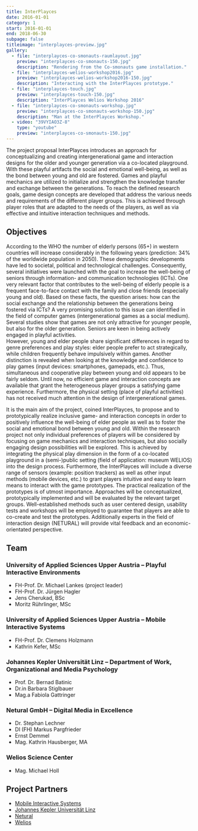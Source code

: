 ```yaml
---
title: InterPlayces
date: 2016-01-01
category: 1
start: 2016-01-01
end: 2018-06-30
subpage: false
titleimage: "interplayces-preview.jpg"
gallery:
  - file: "interplayces-co-smonauts-raumlayout.jpg"
    preview: "interplayces-co-smonauts-150.jpg"
    description: "Rendering from the Co-smonauts game installation."
  - file: "interplayces-welios-workshop2016.jpg"
    preview: "interplayces-welios-workshop2016-150.jpg"
    description: "Interacting with the InterPlayces prototype."
  - file: "interplayces-touch.jpg"
    preview: "interplayces-touch-150.jpg"
    description: "InterPlayces Welios Workshop 2016"
  - file: "interplayces-co-smonauts-workshop.jpg"
    preview: "interplayces-co-smonauts-workshop-150.jpg"
    description: "Man at the InterPlayces Workshop."
  - video: "39VYIAO3Z-8"
    type: "youtube"
    preview: "interplayces-co-smonauts-150.jpg"
---
```


The project proposal InterPlayces introduces an approach for conceptualizing and creating intergenerational game and interaction designs for the older and younger generation via a co-located playground. With these playful artifacts the social and emotional well-being, as well as the bond between young and old are fostered. Games and playful mechanics are utilized to initialize and strengthen the knowledge transfer and exchange between the generations. To reach the defined research goals, game design concepts are developed that address the various needs and requirements of the different player groups. This is achieved through player roles that are adapted to the needs of the players, as well as via effective and intuitive interaction techniques and methods.

## Objectives

According to the WHO the number of elderly persons (65+) in western countries will increase considerably in the following years (prediction: 34% of the worldwide population in 2050). These demographic developments have led to societal, political and technological challenges. Consequently, several initiatives were launched with the goal to increase the well-being of seniors through information- and communication technologies (ICTs). One very relevant factor that contributes to the well-being of elderly people is a frequent face-to-face contact with the family and close friends (especially young and old). Based on these facts, the question arises: how can the social exchange and the relationship between the generations being fostered via ICTs? A very promising solution to this issue can identified in the field of computer games (intergenerational games as a social medium). Several studies show that games are not only attractive for younger people, but also for the older generation. Seniors are keen in being actively engaged in playful activities.  
However, young and elder people share significant differences in regard to genre preferences and play styles: elder people prefer to act strategically, while children frequently behave impulsively within games. Another distinction is revealed when looking at the knowledge and confidence to play games (input devices: smartphones, gamepads, etc.). Thus, simultaneous and cooperative play between young and old appears to be fairly seldom. Until now, no efficient game and interaction concepts are available that grant the heterogeneous player groups a satisfying game experience. Furthermore, the physical setting (place of playful activities) has not received much attention in the design of intergenerational games.

It is the main aim of the project, coined InterPlayces, to propose and to prototypically realize inclusive game- and interaction concepts in order to positively influence the well-being of elder people as well as to foster the social and emotional bond between young and old. Within the research project not only individual preferences of players will be considered by focusing on game mechanics and interaction techniques, but also socially engaging design possibilities will be explored. This is achieved by integrating the physical play dimension in the form of a co-located playground in a (semi-)public setting (field of application: museum WELIOS) into the design process. Furthermore, the InterPlayces will include a diverse range of sensors (example: position trackers) as well as other input methods (mobile devices, etc.) to grant players intuitive and easy to learn means to interact with the game prototypes. The practical realization of the prototypes is of utmost importance. Approaches will be conceptualized, prototypically implemented and will be evaluated by the relevant target groups. Well-established methods such as user centered design, usability tests and workshops will be employed to guarantee that players are able to co-create and test the prototypes. Additionally experts in the field of interaction design (NETURAL) will provide vital feedback and an economic-orientated perspective.

## Team

### University of Applied Sciences Upper Austria &ndash; Playful Interactive Environments

* FH-Prof. Dr. Michael Lankes (project leader)
* FH-Prof. Dr. Jürgen Hagler
* Jens Cherukad, BSc
* Moritz Rührlinger, MSc

### University of Applied Sciences Upper Austria &ndash; Mobile Interactive Systems

* FH-Prof. Dr. Clemens Holzmann
* Kathrin Kefer, MSc

### Johannes Kepler Universität Linz &ndash; Department of Work, Organizational and Media Psychology

* Prof. Dr. Bernad Batinic
* Dr.in Barbara Stiglbauer
* Mag.a Fabiola Gattringer

### Netural GmbH &ndash; Digital Media in Excellence

* Dr. Stephan Lechner
* DI (FH) Markus Pargfrieder
* Ernst Demmel
* Mag. Kathrin Hausberger, MA

### Welios Science Center

* Mag. Michael Holl

## Project Partners

* [Mobile Interactive Systems](http://mint.fh-hagenberg.at/)
* [Johannes Kepler Universität Linz](http://aom.jku.at/)
* [Netural](http://www.netural.com/)
* [Welios](http://www.welios.at/)